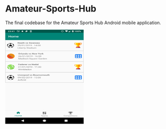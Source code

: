 # Amateur-Sports-Hub
The final codebase for the Amateur Sports Hub Android mobile application.

<img src="https://raw.githubusercontent.com/Jedclark/Amateur-Sports-Hub/master/Screenshot_20190125-234113.png" height="300" width="250"></img>
